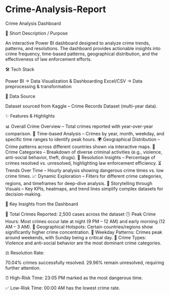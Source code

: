 # Crime-Analysis-Report
Crime Analysis Dashboard

📝 Short Description / Purpose

An interactive Power BI dashboard designed to analyze crime trends, patterns, and resolutions. The dashboard provides actionable insights into crime frequency, time-based patterns, geographical distribution, and the effectiveness of law enforcement efforts.

🛠 Tech Stack

Power BI → Data Visualization & Dashboarding
Excel/CSV → Data preprocessing & transformation

📂 Data Source

Dataset sourced from Kaggle – Crime Records Dataset (multi-year data).

✨ Features & Highlights

📊 Overall Crime Overview – Total crimes reported with year-over-year comparison.
📅 Time-based Analysis – Crimes by year, month, weekday, and specific time ranges to identify peak hours.
🌍 Geographical Distribution – Crime patterns across different countries shown via interactive maps.
🧾 Crime Categories – Breakdown of diverse criminal activities (e.g., violence, anti-social behavior, theft, drugs).
🔎 Resolution Insights – Percentage of crimes resolved vs. unresolved, highlighting law enforcement efficiency.
⏳ Trends Over Time – Hourly analysis showing dangerous crime times vs. low crime times.
📈 Dynamic Exploration – Filters for different crime categories, regions, and timeframes for deep-dive analysis.
🎯 Storytelling through Visuals – Key KPIs, heatmaps, and trend lines simplify complex datasets for decision-making.

📍 Key Insights from the Dashboard

🚨 Total Crimes Reported: 2,500 cases across the dataset
🕒 Peak Crime Hours: Most crimes occur late at night (9 PM – 12 AM) and early morning (12 AM – 3 AM).
📍 Geographical Hotspots: Certain countries/regions show significantly higher crime concentration.
🔎 Weekday Patterns: Crimes peak around weekends, with Sunday being a critical day.
🧾 Crime Types: Violence and anti-social behavior are the most dominant crime categories.

⚖️ Resolution Rate:

70.04% crimes successfully resolved.
29.96% remain unresolved, requiring further attention.

⏰ High-Risk Time: 23:05 PM marked as the most dangerous time.

✅ Low-Risk Time: 00:00 AM has the lowest crime rate.
